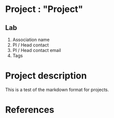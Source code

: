 # Project : "Project"

## Lab
1. Association name
2. PI / Head contact
3. PI / Head contact email
4. Tags

# Project description
This is a test of the markdown format for projects.

# References
  
